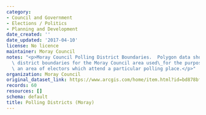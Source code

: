 ```yaml
---
category:
- Council and Government
- Elections / Politics
- Planning and Development
date_created: ''
date_updated: '2017-04-10'
license: No licence
maintainer: Moray Council
notes: "<p>Moray Council Polling District Boundaries.  Polygon data showing the polling\
  \ district boundaries for the Moray Council area used\_for the purposes of designating\
  \ an area of electors which attend a particular polling place.</p>"
organization: Moray Council
original_dataset_link: https://www.arcgis.com/home/item.html?id=bd878bfec39f4a659c2d016f1b3bc920
records: 60
resources: []
schema: default
title: Polling Districts (Moray)
---
```

